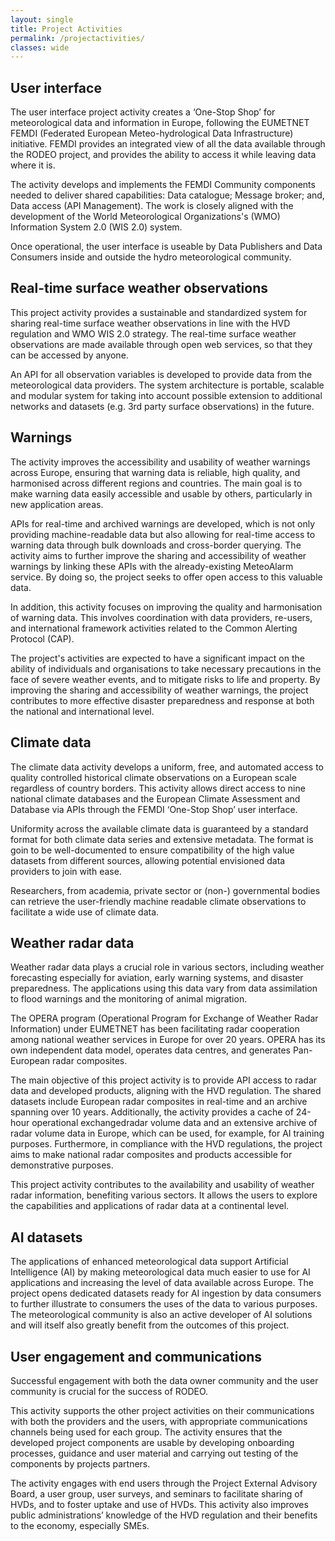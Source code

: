 ```yaml
---
layout: single
title: Project Activities
permalink: /projectactivities/
classes: wide
---
```




## User interface

The user interface project activity creates a ‘One-Stop Shop’ for meteorological data and information in Europe,
following the EUMETNET FEMDI (Federated European Meteo-hydrological Data Infrastructure) initiative. FEMDI provides
an integrated view of all the data available through the RODEO project, and provides the ability to access it 
while leaving data where it is. 

The activity develops and implements the FEMDI Community components needed to deliver shared capabilities: Data
catalogue; Message broker; and, Data access (API Management). The work is closely aligned with the development of
the World Meteorological Organizations's (WMO) Information System 2.0 (WIS 2.0) system. 

Once operational, the user interface is useable by Data Publishers and Data Consumers inside and outside the hydro
meteorological community.


## Real-time surface weather observations

This project activity provides a sustainable and standardized system for sharing real-time surface weather
observations in line with the HVD regulation and WMO WIS 2.0 strategy. The real-time surface weather observations
are made available through open web services, so that they can be accessed by anyone. 

An API for all observation variables is developed to provide data from the meteorological data providers. The
system architecture is portable, scalable and modular system for taking into account possible extension to
additional networks and datasets (e.g. 3rd party surface observations) in the future.

## Warnings

The activity improves the accessibility and usability of weather warnings across Europe, ensuring that warning data
is reliable, high quality, and harmonised across different regions and countries. The main goal is to make warning
data easily accessible and usable by others, particularly in new application areas.

APIs for real-time and archived warnings are developed, which is not only providing machine-readable data
but also allowing for real-time access to warning data through bulk downloads and cross-border querying. The
activity aims to further improve the sharing and accessibility of weather warnings by linking these APIs with the
already-existing MeteoAlarm service. By doing so, the project seeks to offer open access to this valuable data.

In addition, this activity focuses on improving the quality and harmonisation of warning data. This involves
coordination with data providers, re-users, and international framework activities related to the Common Alerting
Protocol (CAP).

The project's activities are expected to have a significant impact on the ability of individuals and organisations
to take necessary precautions in the face of severe weather events, and to mitigate risks to life and property. By
improving the sharing and accessibility of weather warnings, the project contributes to more effective disaster
preparedness and response at both the national and international level.

## Climate data

The climate data activity develops a uniform, free, and automated access to quality controlled historical climate
observations on a European scale regardless of country borders. This activity allows direct access to nine
national climate databases and the European Climate Assessment and Database via APIs through the FEMDI ‘One-Stop
Shop’ user interface. 

Uniformity across the available climate data is guaranteed by a standard format for both climate data series and
extensive metadata. The format is goin to be well-documented to ensure compatibility of the high value datasets
from different sources, allowing potential envisioned data providers to join with ease. 

Researchers, from academia, private sector or (non-) governmental bodies can retrieve the user-friendly machine
readable climate observations to facilitate a wide use of climate data. 

## Weather radar data

Weather radar data plays a crucial role in various sectors, including weather forecasting especially for aviation,
early warning systems, and disaster preparedness. The applications using this data vary from data assimilation to
flood warnings and the monitoring of animal migration.

The OPERA program (Operational Program for Exchange of Weather Radar Information) under EUMETNET has been
facilitating radar cooperation among national weather services in Europe for over 20 years. OPERA has its own
independent data model, operates data centres, and generates Pan-European radar composites.

The main objective of this project activity is to provide API access to radar data and developed products, aligning
with the HVD regulation. The shared datasets include European radar composites in
real-time and an archive spanning over 10 years. Additionally, the activity provides a cache of 24-hour operational
exchangedradar volume data and an extensive archive of radar volume data in Europe, which can be used, for example,
for AI training purposes. Furthermore, in compliance with the HVD regulations, the project aims to make national
radar composites and products accessible for demonstrative purposes. 

This project activity contributes to the availability and usability of weather radar information, benefiting
various sectors. It allows the users to explore the capabilities and applications of radar data at a continental
level.


## AI datasets

The applications of enhanced meteorological data support Artificial Intelligence (AI) by making meteorological data
much easier to use for AI applications and increasing the level of data available across Europe. The project opens
dedicated datasets ready for AI ingestion by data consumers to further illustrate to consumers the uses of the data
to various purposes. The meteorological community is also an active developer of AI solutions and will itself
also greatly benefit from the outcomes of this project.

## User engagement and communications

Successful engagement with both the data owner community and the user community is crucial for the success of RODEO. 

This activity supports the other project activities on their communications with both the providers and the users, with appropriate communications channels being used for each group. The activity ensures that the developed project components are usable by developing onboarding processes, guidance and user material and carrying out testing of the components by projects partners. 

The activity engages with end users through the Project External Advisory Board, a user group, user surveys, and seminars to facilitate sharing of HVDs, and to foster uptake and use of HVDs. This activity also improves public
administrations’ knowledge of the HVD regulation and their benefits to the economy, especially SMEs.
